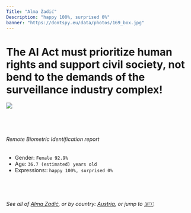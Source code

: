 ```yaml
---
Title: "Alma Zadić"
Description: "happy 100%, surprised 0%"
banner: "https://dontspy.eu/data/photos/169_box.jpg"
---
```


# The AI Act must prioritize human rights and support civil society, not bend to the demands of the surveillance industry complex!

<link rel="stylesheet" type="text/css" href="/css/blog.css" />

<div class="is-fake" hidden>

_This image is **clearly fake**_, yet we [continue to collect them because the AI Act negotiations](/blog/why-deepfake/) are heading in a direction that will only make people's lives more complicated. For a more in-depth explanation, read: [Double threat: why losing the battle against Face Biometrics would fuel the proliferation of deepfakes](/blog/the-dual-threat-how-losing-the-biometric-battle-fuels-deepfake-proliferation/).


</div>

<!-- <img src="https://dontspy.eu/data/photos/54_box.jpg" /> -->
<img src="https://dontspy.eu/data/photos/169_box.jpg" />

## <br>

###### Remote Biometric Identification report

* <span class="label">Gender:</span> `Female 92.9%`
* <span class="label">Age:</span> `36.7 (estimated) years old`
* <span class="label">Expressions::</span> `happy 100%, surprised 0%`

## <br>

###### See all of [Alma Zadić](/policymaker#Alma%20Zadi%C4%87), or by country: [Austria](/country#Austria), or jump to [🇸🇮](/x/209).

## <br>
